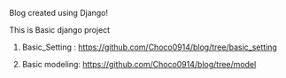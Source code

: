 Blog created using Django!

This is Basic django project

1. Basic_Setting : https://github.com/Choco0914/blog/tree/basic_setting

2. Basic modeling: https://github.com/Choco0914/blog/tree/model
